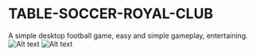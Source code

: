 # TABLE-SOCCER-ROYAL-CLUB
A simple desktop football game, easy and simple gameplay, entertaining.
![Alt text](https://github.com/GoDaie/TABLE-SOCCER-ROYAL-CLUB/raw/master/9119E4F4F206B7C965C467936C1E4C7C.png)
![Alt text](https://github.com/GoDaie/TABLE-SOCCER-ROYAL-CLUB/raw/master/9119E4F4F206B7C965C467936C1E4C7C.png)
